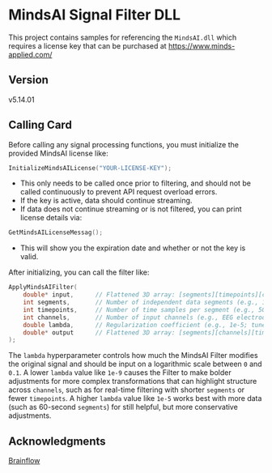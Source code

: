 # MindsAI Signal Filter DLL

This project contains samples for referencing the `MindsAI.dll` which requires a license key that can be purchased at https://www.minds-applied.com/

## Version
v5.14.01

## Calling Card

Before calling any signal processing functions, you must initialize the provided MindsAI license like:

```cpp
InitializeMindsAILicense("YOUR-LICENSE-KEY");
```
- This only needs to be called once prior to filtering, and should not be called continuously to prevent API request overload errors.
- If the key is active, data should continue streaming.
- If data does not continue streaming or is not filtered, you can print license details via:
 ```cpp
 GetMindsAILicenseMessag(); 
 ``` 
- This will show you the expiration date and whether or not the key is valid.

After initializing, you can call the filter like:
```cpp
ApplyMindsAIFilter(
    double* input,      // Flattened 3D array: [segments][timepoints][channels]
    int segments,       // Number of independent data segments (e.g., 1-4 for real-time or higher for batch trials)
    int timepoints,     // Number of time samples per segment (e.g., 500 for 1 sec @ 500Hz)
    int channels,       // Number of input channels (e.g., EEG electrodes)
    double lambda,      // Regularization coefficient (e.g., 1e-5; tune for filtering strength or use ML-calibrated value)
    double* output      // Flattened 3D array: [segments][channels][timepoints] with filtered data
);
```
The `lambda` hyperparameter controls how much the MindsAI Filter modifies the original signal and should be input on a logarithmic scale between `0` and `0.1`. A lower `lambda` value like `1e-9` causes the Filter to make bolder adjustments for more complex transformations that can highlight structure across `channels`, such as for real-time filtering with shorter `segments` or fewer `timepoints`. A higher `lambda` value like `1e-5` works best with more data (such as 60-second `segments`) for still helpful, but more conservative adjustments. 

## Acknowledgments
 [Brainflow](https://brainflow.org/)
 